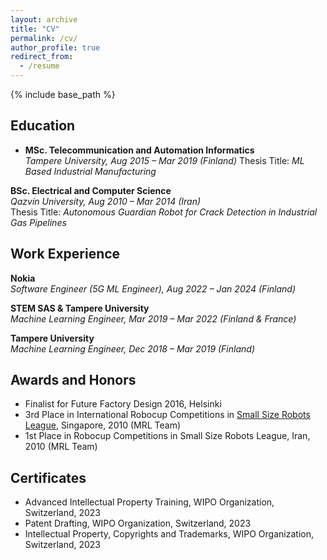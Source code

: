 ```yaml
---
layout: archive
title: "CV"
permalink: /cv/
author_profile: true
redirect_from:
  - /resume
---
```


{% include base_path %}

## Education
- **MSc. Telecommunication and Automation Informatics**  
  *Tampere University, Aug 2015 – Mar 2019 (Finland)*
  Thesis Title: *ML Based Industrial Manufacturing*

**BSc. Electrical and Computer Science**  
*Qazvin University, Aug 2010 – Mar 2014 (Iran)*   
Thesis Title: *Autonomous Guardian Robot for Crack Detection in Industrial Gas Pipelines*

## Work Experience
**Nokia**  
*Software Engineer (5G ML Engineer), Aug 2022 – Jan 2024 (Finland)*

**STEM SAS & Tampere University**  
*Machine Learning Engineer, Mar 2019 – Mar 2022 (Finland & France)*

**Tampere University**  
*Machine Learning Engineer, Dec 2018 – Mar 2019 (Finland)*

## Awards and Honors
- Finalist for Future Factory Design 2016, Helsinki
- 3rd Place in International Robocup Competitions in [Small Size Robots League](https://www.robocup.org/), Singapore, 2010 (MRL Team)
- 1st Place in Robocup Competitions in Small Size Robots League, Iran, 2010 (MRL Team)

## Certificates
  
- Advanced Intellectual Property Training, WIPO Organization, Switzerland, 2023
- Patent Drafting, WIPO Organization, Switzerland, 2023
- Intellectual Property, Copyrights and Trademarks, WIPO Organization, Switzerland, 2023
